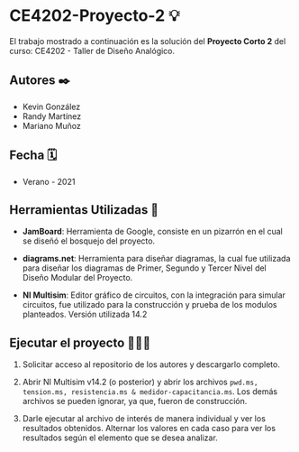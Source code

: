# CE4202-Proyecto-2 💡

El trabajo mostrado a continuación es la solución del **Proyecto Corto 2** del curso: CE4202 - Taller de Diseño Analógico.
 
## Autores ✒️

- Kevin González
- Randy Martínez
- Mariano Muñoz

## Fecha 🗓

- Verano - 2021


## Herramientas Utilizadas 🧰
 
 - **JamBoard**: Herramienta de Google, consiste en un pizarrón en el cual se diseñó el bosquejo del proyecto. 

- **diagrams.net**: Herramienta para diseñar diagramas, la cual fue utilizada para diseñar los diagramas de Primer, Segundo y Tercer Nivel del Diseño Modular del Proyecto. 

- **NI Multisim**: Editor gráfico de circuitos, con la integración para simular circuitos, fue utilizado para la construcción y prueba de los modulos planteados. Versión utilizada 14.2

## Ejecutar el proyecto 🏃🏻‍♀️

1. Solicitar acceso al repositorio de los autores y descargarlo completo. 

2. Abrir NI Multisim v14.2 (o posterior) y abrir los archivos `pwd.ms, tension.ms, resistencia.ms & medidor-capacitancia.ms`. Los demás archivos se pueden ignorar, ya que, fueron de construcción.

3. Darle ejecutar al archivo de interés de manera individual y ver los resultados obtenidos. Alternar los valores en cada caso para ver los resultados según el elemento que se desea analizar.
